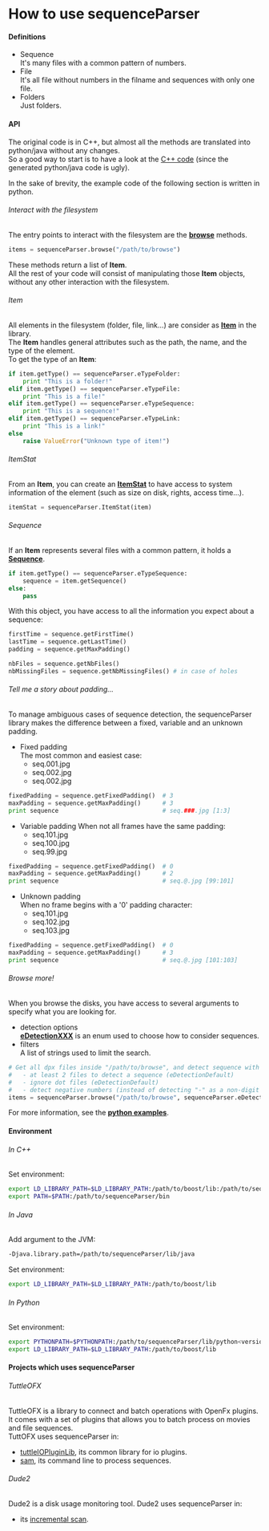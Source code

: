 # How to use sequenceParser

#### Definitions
* Sequence  
It's many files with a common pattern of numbers.
* File  
It's all file without numbers in the filname and sequences with only one file.
* Folders  
Just folders.


#### API
The original code is in C++, but almost all the methods are translated into python/java without any changes.  
So a good way to start is to have a look at the [C++ code](src/sequenceParser) (since the generated python/java code is ugly).  

In the sake of brevity, the example code of the following section is written in python.

###### Interact with the filesystem
The entry points to interact with the filesystem are the [__browse__](src/sequenceParser/filesystem.hpp) methods.
```python
items = sequenceParser.browse("/path/to/browse")
```
These methods return a list of __Item__.  
All the rest of your code will consist of manipulating those __Item__ objects, without any other interaction with the filesystem.

###### Item
All elements in the filesystem (folder, file, link...) are consider as [__Item__](src/sequenceParser/Item.hpp) in the library.  
The __Item__ handles general attributes such as the path, the name, and the type of the element.  
To get the type of an __Item__:
```python
if item.getType() == sequenceParser.eTypeFolder:
    print "This is a folder!"
elif item.getType() == sequenceParser.eTypeFile:
    print "This is a file!"
elif item.getType() == sequenceParser.eTypeSequence:
    print "This is a sequence!"
elif item.getType() == sequenceParser.eTypeLink:
    print "This is a link!"
else
    raise ValueError("Unknown type of item!")
```

###### ItemStat
From an __Item__, you can create an [__ItemStat__](src/sequenceParser/ItemStat.hpp) to have access to system information of the element (such as size on disk, rights, access time...).
```python
itemStat = sequenceParser.ItemStat(item)
```

###### Sequence
If an __Item__ represents several files with a common pattern, it holds a [__Sequence__](src/sequenceParser/Sequence.hpp).
```python
if item.getType() == sequenceParser.eTypeSequence:
    sequence = item.getSequence()
else:
    pass
```

With this object, you have access to all the information you expect about a sequence:
```python
firstTime = sequence.getFirstTime()
lastTime = sequence.getLastTime()
padding = sequence.getMaxPadding()

nbFiles = sequence.getNbFiles()
nbMissingFiles = sequence.getNbMissingFiles() # in case of holes
```

###### Tell me a story about padding...
To manage ambiguous cases of sequence detection, the sequenceParser library makes the difference between a fixed, variable and an unknown padding.

* Fixed padding  
The most common and easiest case:
    * seq.001.jpg
    * seq.002.jpg
    * seq.002.jpg
```python
fixedPadding = sequence.getFixedPadding()  # 3
maxPadding = sequence.getMaxPadding()      # 3
print sequence                             # seq.###.jpg [1:3]
```

* Variable padding
When not all frames have the same padding:
    * seq.101.jpg
    * seq.100.jpg
    * seq.99.jpg
```python
fixedPadding = sequence.getFixedPadding()  # 0
maxPadding = sequence.getMaxPadding()      # 2
print sequence                             # seq.@.jpg [99:101]
```

* Unknown padding  
When no frame begins with a '0' padding character:
    * seq.101.jpg
    * seq.102.jpg
    * seq.103.jpg
```python
fixedPadding = sequence.getFixedPadding()  # 0
maxPadding = sequence.getMaxPadding()      # 3
print sequence                             # seq.@.jpg [101:103]
```

###### Browse more!
When you browse the disks, you have access to several arguments to specify what you are looking for.
* detection options  
[__eDetectionXXX__](src/sequenceParser/common.hpp) is an enum used to choose how to consider sequences.  
* filters  
A list of strings used to limit the search.

```python
# Get all dpx files inside "/path/to/browse", and detect sequence with the following rules:
#   - at least 2 files to detect a sequence (eDetectionDefault)
#   - ignore dot files (eDetectionDefault)
#   - detect negative numbers (instead of detecting "-" as a non-digit character) (eDetectionNegative)
items = sequenceParser.browse("/path/to/browse", sequenceParser.eDetectionDefault | sequenceParser.eDetectionNegative, "*.dpx")
```

For more information, see the [__python examples__](examples).

#### Environment
###### In C++
Set environment:
```bash
export LD_LIBRARY_PATH=$LD_LIBRARY_PATH:/path/to/boost/lib:/path/to/sequenceParser/lib
export PATH=$PATH:/path/to/sequenceParser/bin
```

###### In Java
Add argument to the JVM:
```bash
-Djava.library.path=/path/to/sequenceParser/lib/java
```
Set environment:
```bash
export LD_LIBRARY_PATH=$LD_LIBRARY_PATH:/path/to/boost/lib
```

###### In Python
Set environment:
```bash
export PYTHONPATH=$PYTHONPATH:/path/to/sequenceParser/lib/python<version>/site-packages/
export LD_LIBRARY_PATH=$LD_LIBRARY_PATH:/path/to/boost/lib
```

#### Projects which uses sequenceParser
###### TuttleOFX
TuttleOFX is a library to connect and batch operations with OpenFx plugins. It comes with a set of plugins that allows you to batch process on movies and file sequences.  
TuttOFX uses sequenceParser in:
* [tuttleIOPluginLib](https://github.com/tuttleofx/TuttleOFX/tree/develop/libraries/tuttle/src/tuttle/ioplugin/context), its common library for io plugins.
* [sam](https://github.com/tuttleofx/TuttleOFX/tree/develop/applications/sam), its command line to process sequences.

###### Dude2
Dude2 is a disk usage monitoring tool.
Dude2 uses sequenceParser in:
* its [incremental scan](https://github.com/mikrosimage/Dude2/tree/develop/FileSystemScanner/src/eu/mikrosimage/filesystem/scanner).
